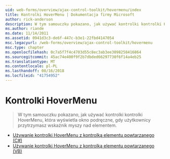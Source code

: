 ```yaml
---
uid: web-forms/overview/ajax-control-toolkit/hovermenu/index
title: Kontrolki HoverMenu | Dokumentacja firmy Microsoft
author: rick-anderson
description: W tym samouczku pokazano, jak używać kontrolki kontrolki HoverMenu, która wyświetla okno podręczne, gdy użytkownicy przytrzymasz wskaźnik myszy nad elementem.
ms.author: riande
ms.date: 11/14/2011
ms.assetid: 0941d3c3-de6f-447c-b3e1-22fbd4147054
msc.legacyurl: /web-forms/overview/ajax-control-toolkit/hovermenu
msc.type: chapter
ms.openlocfilehash: 0c7a5f7f4c4703d55c8ec3ab3ee3098258416864
ms.sourcegitcommit: 45ac74e400f9f2b7dbded66297730f6f14a4eb25
ms.translationtype: MT
ms.contentlocale: pl-PL
ms.lasthandoff: 08/16/2018
ms.locfileid: "41754952"
---
```

<a name="hovermenu"></a>Kontrolki HoverMenu
====================
> W tym samouczku pokazano, jak używać kontrolki kontrolki HoverMenu, która wyświetla okno podręczne, gdy użytkownicy przytrzymasz wskaźnik myszy nad elementem.


- [Używanie kontrolki HoverMenu z kontrolką elementu powtarzanego (C#)](using-hovermenu-with-a-repeater-control-cs.md)
- [Używanie kontrolki HoverMenu z kontrolką elementu powtarzanego (VB)](using-hovermenu-with-a-repeater-control-vb.md)
